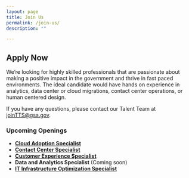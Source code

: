 ```yaml
---
layout: page
title: Join Us
permalink: /join-us/
description: ""

---
```


## Apply Now
We’re looking for highly skilled professionals that are passionate about making a positive impact in the government and thrive in fast paced environments. The ideal candidate would have hands on experience in analytics, data center or cloud migrations, contact center operations, or human centered design.

If you have any questions, please contact our Talent Team at joinTTS@gsa.gov.

### Upcoming Openings

- [**Cloud Adoption Specialist** ](https://join.tts.gsa.gov/join/upcoming-CoE-cloud-adoption-specialist/)
- [**Contact Center Specialist** ](https://join.tts.gsa.gov/join/upcoming-coe-contact-center-optimization-specialist/)
- [**Customer Experience Specialist** ](https://join.tts.gsa.gov/join/upcoming-coe-customer-experience-specialist/)
- **Data and Analytics Specialist** (Coming soon)
- [**IT Infrastructure Optimization Specialist**](https://join.tts.gsa.gov/join/upcoming-coe-infrastructure-optimization-specialist/)

